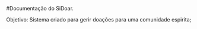 
#Documentação do SiDoar.

Objetivo: Sistema criado para gerir doações para uma comunidade espirita;